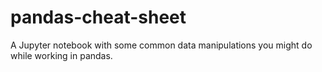 # pandas-cheat-sheet
A Jupyter notebook with some common data manipulations you might do while working in pandas.
